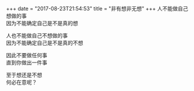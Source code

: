 +++
date = "2017-08-23T21:54:53"
title = "非有想非无想"
+++
人不能做自己想做的事  
因为不能确定自己是不是真的想  
  
人也不能做自己不想做的事  
因为不能确定自己是不是真的不想  
  
因此不要做任何事  
直到你做出一件事  
  
至于想还是不想  
何必在意呢？  